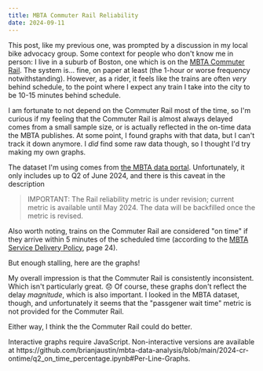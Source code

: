 ```yaml
---
title: MBTA Commuter Rail Reliability
date: 2024-09-11
---
```


This post, like my previous one, was prompted by a discussion in my local bike
advocacy group. Some context for people who don't know me in person: I live in a suburb of
Boston, one which is on the [MBTA Commuter Rail](https://en.wikipedia.org/wiki/MBTA_Commuter_Rail).
The system is... fine, on paper at least (the 1-hour or worse frequency notwithstanding).
However, as a rider, it feels like the trains are often _very_ behind schedule, to the point
where I expect any train I take into the city to be 10-15 minutes behind schedule.

I am fortunate to not depend on the Commuter Rail most of the time, so I'm curious if my feeling
that the Commuter Rail is almost always delayed comes from a small sample size, or is actually
reflected in the on-time data the MBTA publishes. At some point, I found graphs with that data,
but I can't track it down anymore. I _did_ find some raw data though, so I thought I'd try
making my own graphs.

The dataset I'm using comes from
[the MBTA data portal](https://mbta-massdot.opendata.arcgis.com/datasets/b3a24561c2104422a78b593e92b566d5_0/explore).
Unfortunately, it only includes up to Q2 of June 2024, and there is this caveat in the description

> IMPORTANT: The Rail reliability metric is under revision; current metric
> is available until May 2024. The data will be backfilled once the metric
> is revised.

Also worth noting, trains on the Commuter Rail are considered "on time" if they arrive within 5
minutes of the scheduled time (according to the
[MBTA Service Delivery Policy](https://cdn.mbta.com/sites/default/files/2021-06/2021-service-delivery-policy.pdf), page 24).

But enough stalling, here are the graphs!

<div id="graphsContainer">
</div>

My overall impression is that the Commuter Rail is consistently inconsistent. Which isn't
particularly great. 😞 Of course, these graphs don't reflect the delay _magnitude_,
which is also important. I looked in the MBTA dataset, though, and unfortunately it seems
that the "passgener wait time" metric is not provided for the Commuter Rail.

Either way, I think the the Commuter Rail could do better.

<script src="https://cdn.jsdelivr.net/npm/chart.js"></script>

<script>
	const dates = [
		"2024-04-01",
		"2024-04-02",
		"2024-04-03",
		"2024-04-04",
		"2024-04-05",
		"2024-04-06",
		"2024-04-07",
		"2024-04-08",
		"2024-04-09",
		"2024-04-10",
		"2024-04-11",
		"2024-04-12",
		"2024-04-13",
		"2024-04-14",
		"2024-04-15",
		"2024-04-16",
		"2024-04-17",
		"2024-04-18",
		"2024-04-19",
		"2024-04-20",
		"2024-04-21",
		"2024-04-22",
		"2024-04-23",
		"2024-04-24",
		"2024-04-25",
		"2024-04-26",
		"2024-04-27",
		"2024-04-28",
		"2024-04-29",
		"2024-04-30",
		"2024-05-01",
		"2024-05-02",
		"2024-05-03",
		"2024-05-04",
		"2024-05-05",
		"2024-05-06",
		"2024-05-07",
		"2024-05-08",
		"2024-05-09",
		"2024-05-10",
		"2024-05-11",
		"2024-05-12",
		"2024-05-13",
		"2024-05-14",
		"2024-05-15",
		"2024-05-16",
		"2024-05-17",
		"2024-05-18",
		"2024-05-19",
		"2024-05-20",
		"2024-05-21",
		"2024-05-22",
		"2024-05-23",
		"2024-05-24",
		"2024-05-25",
		"2024-05-26",
		"2024-05-27",
		"2024-05-28",
		"2024-05-29",
		"2024-05-30",
		"2024-05-31",
		"2024-06-01",
		"2024-06-02",
		"2024-06-03",
		"2024-06-04",
		"2024-06-05",
		"2024-06-06",
		"2024-06-07",
		"2024-06-08",
		"2024-06-09",
		"2024-06-10",
		"2024-06-11",
		"2024-06-12",
		"2024-06-13",
		"2024-06-14",
		"2024-06-15",
		"2024-06-16",
		"2024-06-17",
		"2024-06-18",
		"2024-06-19",
		"2024-06-20",
		"2024-06-21",
		"2024-06-22",
		"2024-06-23",
		"2024-06-24",
		"2024-06-25",
		"2024-06-26",
		"2024-06-27",
		"2024-06-28",
		"2024-06-29"
	];

	const lineData = {
		"Fairmount Line": {
			"label": "Fairmount Line",
			"data": [
				0.925,
				0.975,
				0.95,
				0.75,
				1.0,
				0.7917,
				0.9167,
				0.925,
				0.8,
				1.0,
				0.975,
				0.925,
				1.0,
				0.9583,
				1.0,
				1.0,
				1.0,
				1.0,
				1.0,
				0.875,
				1.0,
				0.975,
				1.0,
				1.0,
				0.95,
				0.975,
				0.9167,
				1.0,
				1.0,
				1.0,
				1.0,
				1.0,
				0.975,
				0.975,
				1.0,
				1.0,
				1.0,
				0.975,
				0.9583,
				1.0,
				0.975,
				0.95,
				1.0,
				1.0,
				1.0,
				1.0,
				0.9583,
				0.9649,
				0.9123,
				1.0,
				0.9825,
				0.9825,
				0.9697,
				1.0,
				0.9394,
				1.0,
				0.9123,
				0.9649,
				1.0,
				1.0,
				0.9394,
				0.9825,
				1.0,
				0.9123,
				0.9825,
				0.9649,
				1.0,
				1.0,
				1.0,
				0.9474,
				0.9649,
				1.0,
				0.8947,
				0.9697,
				0.9394,
				1.0,
				0.9123,
				0.7895,
				1.0,
				0.8246,
				0.6364,
				0.9394,
				0.8947,
				0.9298,
				0.9474,
				0.9649,
				1.0,
				0.9697
			]
		},
		"Fitchburg Line": {
			"label": "Fitchburg Line",
			"data": [
				0.9474,
				0.9474,
				0.9211,
				0.8947,
				0.8158,
				1.0,
				1.0,
				0.9211,
				0.9474,
				0.9474,
				1.0,
				0.9211,
				0.9375,
				0.9375,
				1.0,
				1.0,
				0.9737,
				1.0,
				0.9737,
				1.0,
				1.0,
				0.9737,
				0.7368,
				0.9737,
				0.9474,
				1.0,
				1.0,
				1.0,
				0.9737,
				0.9211,
				0.9474,
				1.0,
				1.0,
				1.0,
				1.0,
				0.9474,
				0.9474,
				0.9474,
				0.9737,
				0.9737,
				1.0,
				1.0,
				1.0,
				0.9474,
				1.0,
				0.8421,
				1.0,
				1.0,
				1.0,
				1.0,
				0.7632,
				0.9474,
				0.6316,
				0.8684,
				1.0,
				1.0,
				1.0,
				0.8158,
				1.0,
				0.9737,
				1.0,
				1.0,
				1.0,
				0.9474,
				1.0,
				1.0,
				1.0,
				1.0,
				0.875,
				1.0,
				0.9737,
				1.0,
				0.9737,
				0.8158,
				0.9737,
				1.0,
				0.8125,
				0.8684,
				0.8158,
				0.8158,
				0.8684,
				0.8889,
				0.875,
				0.9375,
				0.9737,
				0.9737,
				0.9474,
				0.9211,
				0.9737,
				1.0
			]
		},
		"Framingham/Worcester Line": {
			"label": "Framingham/Worcester Line",
			"data": [
				1.0,
				0.9074,
				0.8704,
				0.963,
				0.9815,
				0.6,
				0.8,
				0.9259,
				0.9074,
				1.0,
				0.8704,
				0.8519,
				0.8,
				0.7,
				0.6667,
				0.9074,
				0.9444,
				0.8333,
				0.9444,
				1.0,
				0.9,
				1.0,
				0.9259,
				1.0,
				1.0,
				0.963,
				0.75,
				0.8,
				1.0,
				1.0,
				0.9815,
				0.9444,
				0.963,
				0.75,
				0.65,
				0.8519,
				0.9259,
				1.0,
				0.963,
				0.9815,
				0.9,
				0.85,
				0.6481,
				0.8333,
				0.963,
				0.8704,
				0.9815,
				0.85,
				0.7,
				0.8909,
				0.7455,
				0.9455,
				0.9091,
				0.8545,
				0.95,
				0.8,
				0.95,
				0.8545,
				0.8909,
				0.9455,
				0.8364,
				0.9,
				0.9,
				0.9273,
				0.8727,
				0.9818,
				0.9455,
				0.9455,
				0.85,
				0.95,
				0.9818,
				0.8909,
				0.6364,
				0.9455,
				0.8727,
				0.85,
				0.95,
				0.9818,
				0.8909,
				0.9818,
				0.8545,
				0.5106,
				0.7,
				0.85,
				0.9091,
				0.8909,
				0.9455,
				0.9818,
				0.9273,
				0.8
			]
		},
		"Franklin Line": {
			"label": "Franklin Line",
			"data": [
				0.9615,
				0.9231,
				0.8462,
				1.0,
				1.0,
				1.0,
				0.8333,
				0.9231,
				0.9615,
				0.8846,
				1.0,
				1.0,
				0.9444,
				0.9444,
				1.0,
				1.0,
				1.0,
				1.0,
				1.0,
				1.0,
				1.0,
				0.8462,
				0.9615,
				1.0,
				1.0,
				0.9615,
				0.9444,
				1.0,
				0.9615,
				0.8846,
				0.9615,
				0.9615,
				1.0,
				0.9444,
				0.7222,
				0.8077,
				0.9615,
				1.0,
				0.9615,
				0.9615,
				1.0,
				1.0,
				1.0,
				0.8462,
				0.8846,
				0.8462,
				1.0,
				0.8889,
				0.8333,
				1.0,
				0.6923,
				0.9615,
				0.8846,
				1.0,
				1.0,
				0.95,
				1.0,
				0.8846,
				0.8846,
				0.7692,
				0.9231,
				0.8,
				0.9,
				0.9615,
				0.8846,
				0.9615,
				1.0,
				0.9615,
				1.0,
				0.9,
				1.0,
				0.9231,
				0.9615,
				1.0,
				0.5385,
				0.8,
				0.9,
				1.0,
				0.9615,
				0.7308,
				0.9615,
				0.5385,
				0.05,
				0.9,
				1.0,
				0.8846,
				0.9615,
				1.0,
				0.8846,
				0.9
			]
		},
		"Greenbush Line": {
			"label": "Greenbush Line",
			"data": [
				0.9615,
				1.0,
				0.8077,
				0.8846,
				0.9231,
				0.9375,
				1.0,
				0.8462,
				0.9615,
				0.9615,
				0.8846,
				0.7692,
				0.9375,
				0.875,
				0.9615,
				1.0,
				1.0,
				0.9231,
				1.0,
				0.9375,
				1.0,
				0.9615,
				0.9615,
				0.8846,
				0.8846,
				0.9231,
				0.9375,
				1.0,
				0.9615,
				0.8846,
				1.0,
				0.9231,
				0.9615,
				0.9375,
				0.875,
				0.9615,
				0.9615,
				0.9231,
				0.7692,
				1.0,
				1.0,
				1.0,
				0.8077,
				0.9615,
				1.0,
				1.0,
				0.7692,
				0.875,
				1.0,
				1.0,
				0.8846,
				0.6923,
				0.9615,
				0.8077,
				1.0,
				1.0,
				1.0,
				1.0,
				0.9615,
				1.0,
				0.9615,
				1.0,
				0.875,
				0.9231,
				0.9231,
				0.7692,
				0.9231,
				0.9231,
				0.8125,
				0.875,
				0.7308,
				0.7308,
				1.0,
				0.9615,
				0.9615,
				0.875,
				0.8125,
				1.0,
				0.8462,
				0.7692,
				0.7692,
				0.75,
				0.8125,
				1.0,
				0.9615,
				1.0,
				0.9615,
				0.8846,
				0.9615,
				0.9375
			]
		},
		"Haverhill Line": {
			"label": "Haverhill Line",
			"data": [
				0.8182,
				0.9773,
				0.9318,
				0.8864,
				0.75,
				1.0,
				1.0,
				0.9773,
				0.9318,
				0.9091,
				0.9318,
				0.9773,
				0.9375,
				1.0,
				0.9773,
				0.8636,
				0.9773,
				1.0,
				0.9773,
				1.0,
				1.0,
				0.6154,
				0.6923,
				0.7692,
				0.9231,
				0.9615,
				1.0,
				1.0,
				0.9318,
				0.9318,
				0.9318,
				0.9318,
				0.9091,
				0.9375,
				1.0,
				0.8409,
				0.75,
				0.9773,
				0.8636,
				0.9773,
				0.9375,
				1.0,
				1.0,
				1.0,
				0.9545,
				0.9773,
				0.8864,
				1.0,
				1.0,
				0.7097,
				0.9032,
				0.871,
				0.6774,
				0.7097,
				1.0,
				0.9375,
				1.0,
				0.6667,
				0.7879,
				0.8182,
				0.9091,
				1.0,
				0.875,
				0.9697,
				0.8485,
				0.8788,
				0.9394,
				0.7576,
				0.375,
				1.0,
				0.7879,
				0.9394,
				0.9091,
				0.8182,
				0.5758,
				1.0,
				1.0,
				0.8788,
				0.9091,
				1.0,
				0.8788,
				0.3548,
				0.3125,
				1.0,
				0.8788,
				0.8788,
				0.8485,
				0.9091,
				0.8182,
				1.0
			]
		},
		"Kingston/Plymouth Line": {
			"label": "Kingston/Plymouth Line",
			"data": [
				1.0,
				0.8846,
				0.6154,
				0.8846,
				0.9231,
				0.8889,
				1.0,
				0.8,
				1.0,
				1.0,
				0.7308,
				0.6923,
				1.0,
				1.0,
				0.84,
				0.9231,
				0.9231,
				0.7308,
				0.7308,
				0.8333,
				1.0,
				0.96,
				0.9615,
				0.6923,
				0.7692,
				0.7308,
				1.0,
				1.0,
				0.96,
				0.7692,
				1.0,
				0.9231,
				1.0,
				1.0,
				1.0,
				0.64,
				0.6538,
				0.5769,
				0.6538,
				0.9231,
				0.9444,
				0.6471,
				0.64,
				0.9231,
				0.9231,
				0.8846,
				0.8077,
				0.6667,
				1.0,
				0.92,
				0.8462,
				0.6538,
				0.7308,
				0.6538,
				1.0,
				0.9412,
				0.9412,
				1.0,
				0.9231,
				0.8462,
				1.0,
				0.8889,
				0.7647,
				0.96,
				0.9615,
				0.5385,
				0.7308,
				0.9615,
				0.8889,
				0.9412,
				0.64,
				0.8462,
				0.9615,
				0.9231,
				0.8846,
				0.9444,
				0.6471,
				0.92,
				0.6538,
				0.8077,
				0.6154,
				0.6667,
				0.7778,
				0.8235,
				0.84,
				0.8846,
				0.8077,
				0.6923,
				0.9615,
				0.8889
			]
		},
		"Lowell Line": {
			"label": "Lowell Line",
			"data": [
				0.973,
				1.0,
				1.0,
				0.8378,
				0.9459,
				1.0,
				1.0,
				0.8649,
				1.0,
				0.9459,
				0.973,
				0.9459,
				0.9444,
				1.0,
				1.0,
				1.0,
				0.973,
				1.0,
				1.0,
				1.0,
				1.0,
				1.0,
				0.8108,
				0.8919,
				1.0,
				0.9459,
				1.0,
				1.0,
				0.973,
				0.973,
				0.9189,
				1.0,
				1.0,
				0.8333,
				0.9444,
				0.9459,
				0.8108,
				0.973,
				0.7027,
				0.8649,
				1.0,
				1.0,
				0.973,
				0.973,
				0.9189,
				0.8649,
				1.0,
				0.9444,
				1.0,
				1.0,
				0.9189,
				0.8919,
				1.0,
				1.0,
				1.0,
				1.0,
				1.0,
				0.973,
				0.973,
				1.0,
				1.0,
				0.8333,
				1.0,
				0.9459,
				0.973,
				0.8919,
				0.9459,
				1.0,
				0.8889,
				1.0,
				0.9459,
				0.8919,
				0.973,
				0.973,
				1.0,
				0.8889,
				1.0,
				1.0,
				0.8649,
				1.0,
				1.0,
				0.8919,
				1.0,
				1.0,
				0.973,
				1.0,
				1.0,
				1.0,
				0.9459,
				0.8889
			]
		},
		"Middleborough/Lakeville Line": {
			"label": "Middleborough/Lakeville Line",
			"data": [
				0.9286,
				0.9286,
				0.7143,
				0.8214,
				0.8929,
				0.9,
				1.0,
				0.8929,
				0.9643,
				1.0,
				0.7857,
				0.6429,
				0.85,
				0.95,
				0.7857,
				0.8929,
				0.9286,
				0.7857,
				0.8929,
				0.75,
				0.95,
				0.8571,
				0.9286,
				0.5357,
				0.7857,
				0.7857,
				1.0,
				0.9,
				0.9643,
				1.0,
				1.0,
				1.0,
				0.9643,
				1.0,
				1.0,
				0.8571,
				0.6786,
				0.75,
				0.6786,
				0.8214,
				0.9,
				0.95,
				0.6429,
				0.9286,
				0.9643,
				0.7143,
				0.7857,
				0.45,
				0.95,
				0.9643,
				0.7857,
				0.5357,
				0.6786,
				0.6786,
				0.7,
				0.85,
				0.85,
				0.8571,
				1.0,
				0.8929,
				0.9643,
				0.7,
				0.85,
				0.8214,
				0.8929,
				0.7143,
				0.8214,
				0.8571,
				0.95,
				0.9,
				0.75,
				0.8571,
				0.8571,
				0.8929,
				0.8929,
				1.0,
				0.7,
				0.8571,
				0.6071,
				0.75,
				0.5714,
				0.5385,
				0.7,
				0.7,
				0.9643,
				0.8929,
				0.8214,
				0.8571,
				0.8214,
				0.85
			]
		},
		"Needham Line": {
			"label": "Needham Line",
			"data": [
				1.0,
				1.0,
				0.8529,
				0.8824,
				1.0,
				0.9412,
				1.0,
				0.9394,
				0.9706,
				0.9412,
				1.0,
				1.0,
				1.0,
				1.0,
				0.8788,
				1.0,
				1.0,
				0.9706,
				1.0,
				1.0,
				1.0,
				1.0,
				1.0,
				0.9412,
				1.0,
				1.0,
				0.8824,
				1.0,
				1.0,
				0.9706,
				0.9706,
				0.9118,
				0.9706,
				1.0,
				0.9375,
				1.0,
				1.0,
				0.9706,
				0.9412,
				1.0,
				0.9412,
				0.875,
				0.9394,
				1.0,
				1.0,
				0.6471,
				1.0,
				0.9412,
				0.875,
				0.9091,
				0.7353,
				0.8529,
				0.9412,
				0.9706,
				1.0,
				0.6875,
				1.0,
				1.0,
				0.9706,
				0.8529,
				0.8824,
				1.0,
				0.9091,
				0.9706,
				1.0,
				1.0,
				0.9412,
				1.0,
				1.0,
				1.0,
				1.0,
				1.0,
				0.7941,
				1.0,
				1.0,
				1.0,
				1.0,
				0.8529,
				0.8824,
				0.6452,
				0.7059,
				0.9375,
				1.0,
				0.9706,
				0.9706,
				1.0,
				1.0
			]
		},
		"Newburyport/Rockport Line": {
			"label": "Newburyport/Rockport Line",
			"data": [
				0.9492,
				0.9661,
				0.9153,
				0.8983,
				0.9322,
				0.9714,
				0.9429,
				0.8644,
				0.7627,
				0.9322,
				0.9661,
				0.9831,
				0.9722,
				0.9714,
				0.8793,
				0.9153,
				0.8136,
				0.9831,
				0.9492,
				1.0,
				1.0,
				0.9828,
				1.0,
				0.9831,
				0.9831,
				1.0,
				0.9722,
				1.0,
				0.8919,
				0.8814,
				0.8983,
				0.9661,
				0.8475,
				0.8611,
				0.9714,
				0.9138,
				0.9322,
				0.9661,
				0.8814,
				0.9492,
				0.9167,
				0.9143,
				0.8276,
				0.9661,
				0.9492,
				0.8814,
				0.9661,
				0.8857,
				0.9143,
				0.8644,
				0.5254,
				0.2542,
				0.8814,
				0.8305,
				0.9167,
				0.5714,
				0.9143,
				0.7586,
				0.8305,
				0.9322,
				0.9661,
				0.8611,
				0.8286,
				0.8966,
				0.8644,
				0.7797,
				0.8644,
				0.9153,
				0.9444,
				1.0,
				0.8793,
				0.8983,
				0.9153,
				0.7966,
				0.9661,
				0.9722,
				1.0,
				0.8448,
				0.7966,
				0.8136,
				0.8983,
				0.7455,
				1.0,
				1.0,
				0.8966,
				0.8475,
				0.7797,
				0.7119,
				0.9661,
				0.8056
			]
		},
		"Providence/Stoughton Line": {
			"label": "Providence/Stoughton Line",
			"data": [
				0.9595,
				0.9595,
				0.9054,
				0.973,
				1.0,
				0.75,
				0.85,
				0.9865,
				0.9459,
				0.9595,
				0.973,
				0.9324,
				0.95,
				0.95,
				0.973,
				0.973,
				0.973,
				0.8919,
				1.0,
				0.95,
				1.0,
				0.8784,
				0.9459,
				1.0,
				0.9595,
				0.9459,
				0.95,
				1.0,
				0.973,
				0.973,
				0.9865,
				0.973,
				1.0,
				1.0,
				1.0,
				0.9459,
				0.973,
				0.9459,
				0.9189,
				0.9459,
				0.95,
				0.9,
				0.9189,
				0.9324,
				0.9189,
				0.8649,
				0.9595,
				1.0,
				0.85,
				0.9595,
				0.8243,
				0.8919,
				0.9054,
				0.9459,
				0.85,
				0.95,
				1.0,
				0.8919,
				0.8649,
				0.8649,
				0.8649,
				0.75,
				1.0,
				0.9324,
				0.9189,
				0.9054,
				0.9459,
				0.9595,
				0.7,
				0.65,
				0.973,
				0.9189,
				0.8919,
				0.9189,
				0.6081,
				1.0,
				0.9,
				1.0,
				0.9459,
				0.6892,
				0.9459,
				0.7042,
				0.75,
				0.95,
				0.8649,
				0.9189,
				0.9595,
				0.973,
				0.8919,
				0.85
			]
		}
	};

	let options = {};
	if (window.matchMedia && window.matchMedia('(prefers-color-scheme: dark)').matches) {
		Chart.defaults.color = "white";
		options = {
			legend: {
				labels: {
					fontColor: "white",
				},
			},
		};
	}

	const container = document.getElementById("graphsContainer");
  for (const [line, data] of Object.entries(lineData)) {
		const ctx = document.createElement("canvas");
		new Chart(ctx, {
			type: "line",
			data: {
				labels: dates,
				datasets: [data]
			},
			options,
		});
		container.append(ctx);
		container.append(document.createElement("hr"));
	}
</script>
<noscript>
	Interactive graphs require JavaScript. Non-interactive versions are available at
	https://github.com/brianjaustin/mbta-data-analysis/blob/main/2024-cr-ontime/q2_on_time_percentage.ipynb#Per-Line-Graphs.
</noscript>
